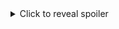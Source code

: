 <details>
  <summary>Click to reveal spoiler</summary>

  This is the spoiler content that will be hidden by default.
</details>
